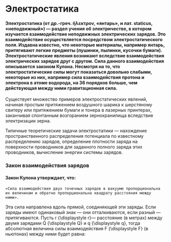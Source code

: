 # Электростатика

#### Электростатика (от др.-греч. ἤλεκτρον, «янтарь», и лат. staticus, «неподвижный») — раздел учения об электричестве, в котором изучается взаимодействие неподвижных электрических зарядов. Это взаимодействие осуществляется посредством электростатического поля. Издавна известно, что некоторые материалы, например янтарь, притягивают легкие предметы (пушинки, пылинки, кусочки бумаги). Электростатические явления возникают вследствие взаимодействия электрических зарядов друг с другом. Сила данного взаимодействия описывается законом Кулона. Несмотря на то, что электростатические силы могут показаться довольно слабыми, некоторые из них, например сила взаимодействия протона и электрона в атоме водорода, на 36 порядков больше, чем действующая между ними гравитационная сила.

Существует множество примеров электростатических явлений, начиная простым притяжением воздушного шарика к шерстяному свитеру или притяжением бумаги и тонера в лазерных принтерах, заканчивая спонтанным возгоранием зернохранилища вследствие электризации зерна.

Типичные теоретические задачи электростатики — нахождение пространственного распределения потенциала по известному распределению зарядов, определение плотности заряда на поверхности проводников для заданного полного заряда этих проводников, вычисление энергии системы зарядов. 

### Закон взаимодействия зарядов

#### Закон Кулона утверждает, что:

    «Сила взаимодействия двух точечных зарядов в вакууме пропорциональна их величинам и обратно пропорциональна квадрату расстояния между ними».

Эта сила направлена вдоль прямой, соединяющей эти заряды. Если заряды имеют одинаковый знак — они отталкиваются, если разный — притягиваются. Пусть r {\displaystyle r}— расстояние (в метрах) между двумя зарядами Q {\displaystyle Q} и q {\displaystyle q}, тогда абсолютная величина силы взаимодействия F {\displaystyle F} (в ньютонах) между ними будет равна: 
